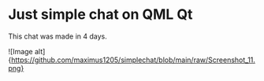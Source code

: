 # Just simple chat on QML Qt
This chat was made in 4 days.

![Image alt]{https://github.com/maximus1205/simplechat/blob/main/raw/Screenshot_11.png}
